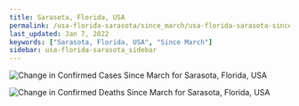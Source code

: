```yaml
---
title: Sarasota, Florida, USA
permalink: /usa-florida-sarasota/since_march/usa-florida-sarasota-since_march.html
last_updated: Jan 7, 2022
keywords: ["Sarasota, Florida, USA", "Since March"]
sidebar: usa-florida-sarasota_sidebar
---
```


![Change in Confirmed Cases Since March for Sarasota, Florida, USA](/covid_tracker/images/graphs/usa-florida-sarasota-delta_confirmed-since_march_graph.png)

![Change in Confirmed Deaths Since March for Sarasota, Florida, USA](/covid_tracker/images/graphs/usa-florida-sarasota-delta_deaths-since_march_graph.png)
